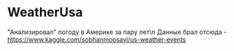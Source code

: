# WeatherUsa
"Анализировал" погоду в Америке за пару лет\n
Данные брал отсюда - https://www.kaggle.com/sobhanmoosavi/us-weather-events
